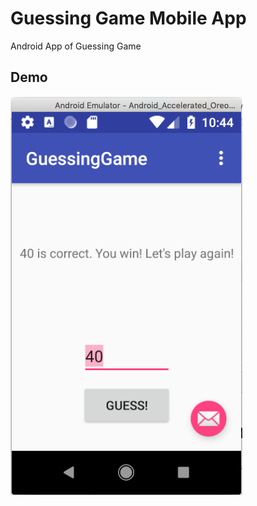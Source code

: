 # Guessing Game Mobile App

Android App of Guessing Game

## Demo

![](screenshot-guessing-game-mobile-app.png) 


